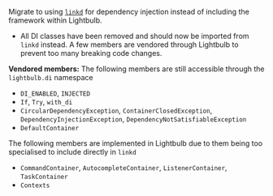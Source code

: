 Migrate to using [`linkd`](https://github.com/tandemdude/lightbulb) for dependency injection instead of including the framework within Lightbulb.

- All DI classes have been removed and should now be imported from `linkd` instead. A few members are vendored through
  Lightbulb to prevent too many breaking code changes.

**Vendored members:**
The following members are still accessible through the `lightbulb.di` namespace
- `DI_ENABLED`, `INJECTED`
- `If`, `Try`, `with_di`
- `CircularDependencyException`, `ContainerClosedException`, `DependencyInjectionException`, `DependencyNotSatisfiableException`
- `DefaultContainer`

The following members are implemented in Lightbulb due to them being too specialised to include directly in `linkd`
- `CommandContainer`, `AutocompleteContainer`, `ListenerContainer`, `TaskContainer`
- `Contexts`
